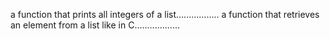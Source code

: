 a function that prints all integers of a list.................
a function that retrieves an element from a list like in C..................
